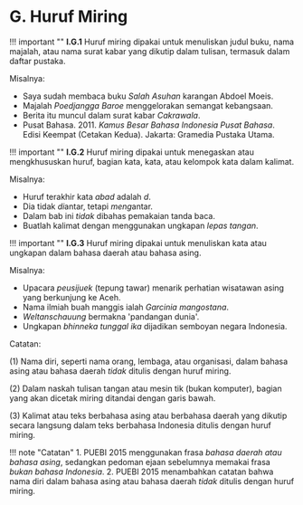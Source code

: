 # G. Huruf Miring

!!! important ""
	**I.G.1** Huruf miring dipakai untuk menuliskan judul buku, nama majalah, atau nama surat kabar yang dikutip dalam tulisan, termasuk dalam daftar pustaka.

Misalnya:

- Saya sudah membaca buku *Salah Asuhan* karangan Abdoel Moeis.
- Majalah *Poedjangga Baroe* menggelorakan semangat kebangsaan.
- Berita itu muncul dalam surat kabar *Cakrawala*.
- Pusat Bahasa. 2011. *Kamus Besar Bahasa Indonesia Pusat Bahasa*. Edisi Keempat (Cetakan Kedua). Jakarta: Gramedia Pustaka Utama.

!!! important ""
	**I.G.2** Huruf miring dipakai untuk menegaskan atau mengkhususkan huruf, bagian kata, kata, atau kelompok kata dalam kalimat.

Misalnya:

- Huruf terakhir kata *abad* adalah *d*.
- Dia tidak *di*antar, tetapi *meng*antar.
- Dalam bab ini *tidak* dibahas pemakaian tanda baca.
- Buatlah kalimat dengan menggunakan ungkapan *lepas tangan*.

!!! important ""
	**I.G.3** Huruf miring dipakai untuk menuliskan kata atau ungkapan dalam bahasa daerah atau bahasa asing.

Misalnya:

- Upacara *peusijuek* (tepung tawar) menarik perhatian wisatawan asing yang berkunjung ke Aceh.
- Nama ilmiah buah manggis ialah *Garcinia mangostana*.
- *Weltanschauung* bermakna 'pandangan dunia'.
- Ungkapan *bhinneka tunggal ika* dijadikan semboyan negara Indonesia.

Catatan:

(1) Nama diri, seperti nama orang, lembaga, atau organisasi, dalam bahasa asing atau bahasa daerah *tidak* ditulis dengan huruf miring.

(2) Dalam naskah tulisan tangan atau mesin tik (bukan komputer), bagian yang akan dicetak miring ditandai dengan garis bawah.

(3) Kalimat atau teks berbahasa asing atau berbahasa daerah yang dikutip secara langsung dalam teks berbahasa Indonesia ditulis dengan huruf miring.

!!! note "Catatan"
	1. PUEBI 2015 menggunakan frasa *bahasa daerah atau bahasa asing*, sedangkan pedoman ejaan sebelumnya memakai frasa *bukan bahasa Indonesia*.
	2. PUEBI 2015 menambahkan catatan bahwa nama diri dalam bahasa asing atau bahasa daerah *tidak* ditulis dengan huruf miring.